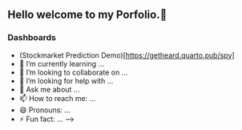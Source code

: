 ## Hello welcome to my Porfolio.👋

### Dashboards


- (Stockmarket Prediction Demo)[https://getheard.quarto.pub/spy]
- 🌱 I’m currently learning ...
- 👯 I’m looking to collaborate on ...
- 🤔 I’m looking for help with ...
- 💬 Ask me about ...
- 📫 How to reach me: ...
- 😄 Pronouns: ...
- ⚡ Fun fact: ...
-->
